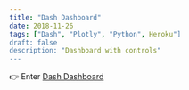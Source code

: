 ```yaml
---
title: "Dash Dashboard"
date: 2018-11-26
tags: ["Dash", "Plotly", "Python", Heroku"]
draft: false
description: "Dashboard with controls"
---
```

👉 Enter [Dash Dashboard](https://tech-comp-dash.herokuapp.com/)

